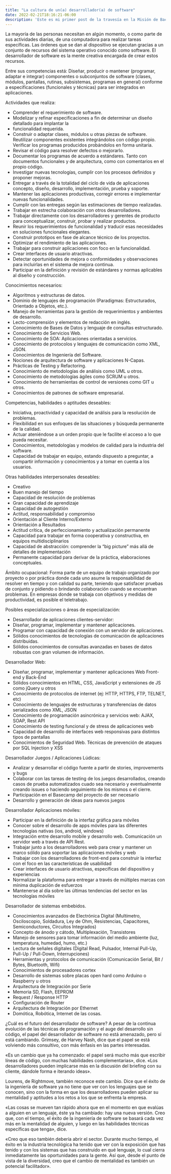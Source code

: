 ```yaml
---
title: "La cultura de un(a) desarrollador(a) de software"
date: 2022-02-21T18:16:21-06:00
description: 'Este es mi primer post de la travesía en la Misión de Backend con Node JS de Launch X.'
---
```


La mayoría de las personas necesitan en algún momento, o como parte de sus actividades diarias, de una computadora para realizar tareas específicas. Las órdenes que se dan al dispositivo se ejecutan gracias a un conjunto de recursos del sistema operativo conocido como software. El desarrollador de software es la mente creativa encargada de crear estos recursos.

Entre sus competencias está:
Diseñar, producir o mantener (programar, adaptar e integrar) componentes o subconjuntos de software (clases, módulos, pantallas, rutinas, subsistemas, programas en general) conforme a especificaciones (funcionales y técnicas) para ser integrados en aplicaciones.

Actividades que realiza:
 - Comprender el requerimiento de software.
 - Modelizar y refinar especificaciones a fin de determinar un diseño detallado para implantar la
 - funcionalidad requerida.
 - Construir o adaptar clases, módulos u otras piezas de software. Reutilizar componentes existentes integrándolos con código propio. Verificar los programas producidos probándolos en forma unitaria.
 - Revisar el código para resolver defectos o mejorarlo.
 - Documentar los programas de acuerdo a estándares. Tanto con documentos funcionales y de arquitectura, como con comentarios en el propio código.
 - Investigar nuevas tecnologías, cumplir con los procesos definidos y proponer mejoras.
 - Entregar a través de la totalidad del ciclo de vida de aplicaciones concepto, diseño, desarrollo, implementación, prueba y soporte.
 - Mantener las aplicaciones productivas, corregir errores e implementar nuevas funcionalidades.
 - Cumplir con las entregas según las estimaciones de tiempo realizadas.
 - Trabajar en estrecha colaboración con otros desarrolladores.
 - Trabajar directamente con los desarrolladores y gerentes de producto para conceptualizar, construir, probar y realizar productos.
 - Reunir los requerimientos de funcionalidad y traducir esas necesidades en soluciones funcionales elegantes.
 - Construir prototipos en fase de alcance técnico de los proyectos.
 - Optimizar el rendimiento de las aplicaciones.
 - Trabajar para construir aplicaciones con foco en la funcionalidad.
 - Crear interfaces de usuario atractivas.
 - Detectar oportunidades de mejora o conformidades y observaciones para incluirlas en el sistema de mejora continua.
 - Participar en la definición y revisión de estándares y normas aplicables al diseño y construcción.
 
Conocimientos necesarios:
 - Algoritmos y estructuras de datos.
 - Dominio de lenguajes de programación (Paradigmas: Estructurados, Orientado a Objetos, etc.).
 - Manejo de herramientas para la gestión de requerimientos y ambientes de desarrollo.
 - Lecto-comprensión y elementos de redacción en inglés.
 - Conocimiento de Bases de Datos y lenguaje de consultas estructurado.
 - Conocimiento de Servicios Web.
 - Conocimiento de SOA: Aplicaciones orientadas a servicios.
 - Conocimiento de protocolos y lenguajes de comunicación como XML, JSON.
 - Conocimientos de Ingeniería del Software.
 - Nociones de arquitectura de software y aplicaciones N-Capas.
 - Prácticas de Testing y Refactoring.
 - Conocimiento de metodologías de análisis como UML u otros.
 - Conocimiento de metodologías ágiles como SCRUM u otros.
 - Conocimiento de herramientas de control de versiones como GIT u otros.
 - Conocimientos de patrones de software empresarial.
 

Competencias, habilidades o aptitudes deseables:
 - Iniciativa, proactividad y capacidad de análisis para la resolución de problemas.
 - Flexibilidad en sus enfoques de las situaciones y búsqueda permanente de la calidad.
 - Actuar ateniéndose a un orden propio que le facilite el acceso a lo que pueda necesitar.
 - Conocimientos, metodologías y modelos de calidad para la industria del software.
 - Capacidad de trabajar en equipo, estando dispuesto a preguntar, a compartir información y conocimientos y a tomar en cuenta a los usuarios.

Otras habilidades interpersonales deseables:
 - Creativo
 - Buen manejo del tiempo
 - Capacidad de resolución de problemas
 - Gran capacidad de aprendizaje
 - Capacidad de autogestión
 - Actitud, responsabilidad y compromiso
 - Orientación al Cliente Interno/Externo
 - Orientación a Resultados
 - Actitud crítica, de perfeccionamiento y actualización permanente
 - Capacidad para trabajar en forma cooperativa y constructiva, en equipos multidisciplinarios
 - Capacidad de abstracción: comprender la “big picture” más allá de detalles de implementación
 - Permanente capacidad para derivar de la práctica, elaboraciones conceptuales.

Ámbito ocupacional:
Forma parte de un equipo de trabajo organizado por proyecto o por práctica donde cada uno asume la responsabilidad de resolver en tiempo y con calidad su parte, teniendo que satisfacer pruebas de conjunto y pidiendo o brindando colaboración cuando se encuentran problemas. En empresas donde se trabaja con objetivos y medidas de productividad, es posible el teletrabajo.


Posibles especializaciones o áreas de especialización:
 - Desarrollador de aplicaciones clientes-servidor:
 - Diseñar, programar, implementar y mantener aplicaciones.
 - Programar con capacidad de conexión con un servidor de aplicaciones.
 - Sólidos conocimientos de tecnologías de comunicación de aplicaciones distribuidas.
 - Sólidos conocimientos de consultas avanzadas en bases de datos robustas con gran volumen de información.
 
Desarrollador Web:
 - Diseñar, programar, implementar y mantener aplicaciones Web Front-end y Back-End
 - Sólidos conocimientos en HTML, CSS, JavaScript y extensiones de JS como jQuery u otros
 - Conocimiento de protocolos de internet (ej: HTTP, HTTPS, FTP, TELNET, etc)
 - Conocimiento de lenguajes de estructuras y transferencias de datos serializados como XML, JSON
 - Conocimiento de programación asincrónica y servicios web: AJAX, SOAP, Rest API
 - Conocimiento de testing funcional y de stress de aplicaciones web
 - Capacidad de desarrollo de interfaces web responsivas para distintos tipos de pantallas
 - Conocimientos de Seguridad Web. Técnicas de prevención de ataques por SQL Injection y XSS
 
Desarrollador Juegos / Aplicaciones Lúdicas:
 - Analizar y desarrollar el código fuente a partir de stories, improvements y bugs
 - Colaborar con las tareas de testing de los juegos desarrollados, creando casos de prueba automatizados cuado sea necesario y eventualmente creando issues o haciendo seguimiento de los mismos o el cierre.
 - Participación en el Basecamp del proyecto de ser necesario
 - Desarrollo y generación de ideas para nuevos juegos
 
Desarrollador Aplicaciones móviles:
 - Participar en la definición de la interfaz gráfica para móviles
 - Conocer sobre el desarrollo de apps móviles para las diferentes tecnologías nativas (ios, android, windows)
 - Integración entre desarrollo mobile y desarrollo web. Comunicación un servidor web a través de API Rest.
 - Trabajar junto a los desarrolladores web para crear y mantener un marco sólido para soportar las aplicaciones móviles y web
 - Trabajar con los desarrolladores de front-end para construir la interfaz con el foco en las características de usabilidad
 - Crear interfaces de usuario atractivas, específicas del dispositivo y experiencias
 - Normalizar la plataforma para entregar a través de múltiples marcas con mínima duplicación de esfuerzos
 - Mantenerse al día sobre las últimas tendencias del sector en las tecnologías móviles
 
Desarrollador de sistemas embebidos.
 - Conocimientos avanzados de Electrónica Digital (Multímetro, Osciloscopio, Soldadura, Ley de Ohm, Resistencias, Capacitores, Semiconductores, Circuitos Integrados)
 - Concepto de ánodo y cátodo, Multiplexación, Transistores
 - Manejo de sensores para tomar información del medio ambiente (luz, temperatura, humedad, humo, etc.)
 - Lectura de señales digitales (Digital Read, Pulsador, Internal Pull-Up, Pull-Up / Pull-Down, Interrupciones)
 - Herramientas y protocolos de comunicación (Comunicación Serial, Bit / Bytes, Bluetooth, Wifi)
 - Conocimientos de procesadores cortex
 - Desarrollo de sistemas sobre placas open hard como Arduino o Raspberry u otros
 - Arquitectura de Integración por Serie
 - Memoria SD, Flash, EEPROM
 - Request / Response HTTP
 - Configuración de Router
 - Arquitectura de Integración por Ethernet
 - Domótica, Robótica, Internet de las cosas.

¿Cuál es el futuro del desarrollador de software?
A pesar de la continua evolución de las técnicas de programación y el auge del desarrollo sin código, el papel del desarrollador de software no está amenazado, pero sí está cambiando. Grimsey, de Harvey Nash, dice que el papel se está volviendo más consultivo, con más énfasis en las partes interesadas.

«Es un cambio que ya ha comenzado: el papel será mucho más que escribir líneas de código, con muchas habilidades complementarias», dice. «Los desarrolladores pueden implicarse más en la discusión del briefing con su cliente, dándole forma e iterando ideas».

Lourens, de Rightmove, también reconoce este cambio. Dice que el éxito de la ingeniería de software ya no tiene que ver con los lenguajes que se conocen, sino con la forma en que los desarrolladores pueden aplicar su mentalidad y aptitudes a los retos a los que se enfrenta la empresa.

«Las cosas se mueven tan rápido ahora que en el momento en que evalúas a alguien en un lenguaje, éste ya ha cambiado: hay una nueva versión. Creo que, con el tiempo, el éxito de la ingeniería de software se basará cada vez más en la mentalidad de alguien, y luego en las habilidades técnicas específicas que tenga», dice.

«Creo que eso también debería abrir el sector. Durante mucho tiempo, el éxito en la industria tecnológica ha tenido que ver con la exposición que has tenido y con los sistemas que has construido en qué lenguaje, lo cual cierra inmediatamente las oportunidades para la gente. Así que, desde el punto de vista de la diversidad, creo que el cambio de mentalidad es también un potencial facilitador».

